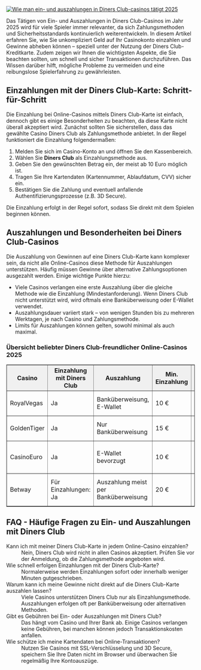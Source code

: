 [![Wie man ein- und auszahlungen in Diners Club-casinos tätigt 2025](https://123-caf.pages.dev/gitsignup.png)](https://vrmoo.ru/Bt82HjjY)

<p>Das Tätigen von Ein- und Auszahlungen in Diners Club-Casinos im Jahr 2025 wird für viele Spieler immer relevanter, da sich Zahlungsmethoden und Sicherheitsstandards kontinuierlich weiterentwickeln. In diesem Artikel erfahren Sie, wie Sie unkompliziert Geld auf Ihr Casinokonto einzahlen und Gewinne abheben können – speziell unter der Nutzung der Diners Club-Kreditkarte. Zudem zeigen wir Ihnen die wichtigsten Aspekte, die Sie beachten sollten, um schnell und sicher Transaktionen durchzuführen. Das Wissen darüber hilft, mögliche Probleme zu vermeiden und eine reibungslose Spielerfahrung zu gewährleisten.</p>  <h2>Einzahlungen mit der Diners Club-Karte: Schritt-für-Schritt</h2> <p>Die Einzahlung bei Online-Casinos mittels Diners Club-Karte ist einfach, dennoch gibt es einige Besonderheiten zu beachten, da diese Karte nicht überall akzeptiert wird. Zunächst sollten Sie sicherstellen, dass das gewählte Casino Diners Club als Zahlungsmethode anbietet. In der Regel funktioniert die Einzahlung folgendermaßen:</p> <ol>   <li>Melden Sie sich im Casino-Konto an und öffnen Sie den Kassenbereich.</li>   <li>Wählen Sie <strong>Diners Club</strong> als Einzahlungsmethode aus.</li>   <li>Geben Sie den gewünschten Betrag ein, der meist ab 10 Euro möglich ist.</li>   <li>Tragen Sie Ihre Kartendaten (Kartennummer, Ablaufdatum, CVV) sicher ein.</li>   <li>Bestätigen Sie die Zahlung und eventuell anfallende Authentifizierungsprozesse (z.B. 3D Secure).</li> </ol> <p>Die Einzahlung erfolgt in der Regel sofort, sodass Sie direkt mit dem Spielen beginnen können.</p>  <h2>Auszahlungen und Besonderheiten bei Diners Club-Casinos</h2> <p>Die Auszahlung von Gewinnen auf eine Diners Club-Karte kann komplexer sein, da nicht alle Online-Casinos diese Methode für Auszahlungen unterstützen. Häufig müssen Gewinne über alternative Zahlungsoptionen ausgezahlt werden. Einige wichtige Punkte hierzu:</p> <ul>   <li>Viele Casinos verlangen eine erste Auszahlung über die gleiche Methode wie die Einzahlung (Mindestanforderung). Wenn Diners Club nicht unterstützt wird, wird oftmals eine Banküberweisung oder E-Wallet verwendet.</li>   <li>Auszahlungsdauer variiert stark – von wenigen Stunden bis zu mehreren Werktagen, je nach Casino und Zahlungsmethode.</li>   <li>Limits für Auszahlungen können gelten, sowohl minimal als auch maximal.</li> </ul>  <h3>Übersicht beliebter Diners Club-freundlicher Online-Casinos 2025</h3> <table border="1" cellpadding="6" cellspacing="0" style="border-collapse: collapse; width: 100%;">   <thead>     <tr style="background-color: #f0f0f0;">       <th>Casino</th>       <th>Einzahlung mit Diners Club</th>       <th>Auszahlung</th>       <th>Min. Einzahlung</th>       <th>Besonderheiten</th>     </tr>   </thead>   <tbody>     <tr>       <td>RoyalVegas</td>       <td>Ja</td>       <td>Banküberweisung, E-Wallet</td>       <td>10 €</td>       <td>Schnelle Einzahlungen, 3D Secure Sicherheit</td>     </tr>     <tr>       <td>GoldenTiger</td>       <td>Ja</td>       <td>Nur Banküberweisung</td>       <td>15 €</td>       <td>Hohe Auszahlungslimits, schneller Support</td>     </tr>     <tr>       <td>CasinoEuro</td>       <td>Ja</td>       <td>E-Wallet bevorzugt</td>       <td>10 €</td>       <td>Mobile-App verfügbar, mehrere Währungen</td>     </tr>     <tr>       <td>Betway</td>       <td>Für Einzahlungen: Ja</td>       <td>Auszahlung meist per Banküberweisung</td>       <td>20 €</td>       <td>Breites Spielangebot, schnelle Bearbeitung</td>     </tr>   </tbody> </table>  <h2>FAQ - Häufige Fragen zu Ein- und Auszahlungen mit Diners Club</h2> <dl>   <dt>Kann ich mit meiner Diners Club-Karte in jedem Online-Casino einzahlen?</dt>   <dd>Nein, Diners Club wird nicht in allen Casinos akzeptiert. Prüfen Sie vor der Anmeldung, ob die Zahlungsmethode angeboten wird.</dd>      <dt>Wie schnell erfolgen Einzahlungen mit der Diners Club-Karte?</dt>   <dd>Normalerweise werden Einzahlungen sofort oder innerhalb weniger Minuten gutgeschrieben.</dd>      <dt>Warum kann ich meine Gewinne nicht direkt auf die Diners Club-Karte auszahlen lassen?</dt>   <dd>Viele Casinos unterstützen Diners Club nur als Einzahlungsmethode. Auszahlungen erfolgen oft per Banküberweisung oder alternativen Methoden.</dd>      <dt>Gibt es Gebühren bei Ein- oder Auszahlungen mit Diners Club?</dt>   <dd>Das hängt vom Casino und Ihrer Bank ab. Einige Casinos verlangen keine Gebühren, bei manchen können jedoch Transaktionskosten anfallen.</dd>      <dt>Wie schütze ich meine Kartendaten bei Online-Transaktionen?</dt>   <dd>Nutzen Sie Casinos mit SSL-Verschlüsselung und 3D Secure, speichern Sie Ihre Daten nicht im Browser und überwachen Sie regelmäßig Ihre Kontoauszüge.</dd> </dl>